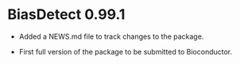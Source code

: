 # BiasDetect 0.99.1

- Added a NEWS.md file to track changes to the package.

- First full version of the package to be submitted to Bioconductor.
